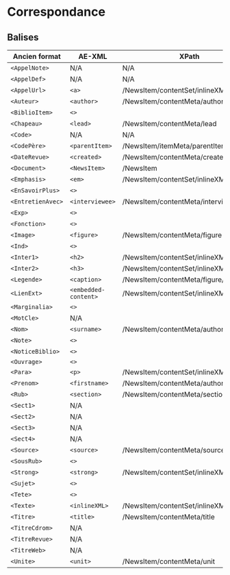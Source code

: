 # Correspondance

## Balises

Ancien format | AE-XML | XPath |  HTML5 
-|-|-|-
`<AppelNote>`|N/A|N/A|
`<AppelDef>`|N/A|N/A| 
`<AppelUrl>`|`<a>`|/NewsItem/contentSet/inlineXML/*|[Oui](https://developer.mozilla.org/fr/docs/Web/HTML/Element/a)
`<Auteur>`|`<author>`|/NewsItem/contentMeta/author|Non
`<BiblioItem>`|`<>`||Non
`<Chapeau>`|`<lead>`|/NewsItem/contentMeta/lead|Non
`<Code>`|N/A|N/A|Non
`<CodePère>`|`<parentItem>`|/NewsItem/itemMeta/parentItem|Non
`<DateRevue>`|`<created>`|/NewsItem/contentMeta/created|Non
`<Document>`|`<NewsItem>`|/NewsItem|Non
`<Emphasis>`|`<em>`|/NewsItem/contentSet/inlineXML/*|[Oui](https://developer.mozilla.org/fr/docs/Web/HTML/Element/em)
`<EnSavoirPlus>`|`<>`||Non
`<EntretienAvec>`|`<interviewee>`|/NewsItem/contentMeta/interviewee|Non
`<Exp>`|`<>`||Non
`<Fonction>`|`<>`||Non
`<Image>`|`<figure>`|/NewsItem/contentMeta/figure|Non
`<Ind>`|`<>`||Non
`<Inter1>`|`<h2>`|/NewsItem/contentSet/inlineXML/*|[Oui](https://developer.mozilla.org/fr/docs/Web/HTML/Element/Heading_Elements)
`<Inter2>`|`<h3>`|/NewsItem/contentSet/inlineXML/*|[Oui](https://developer.mozilla.org/fr/docs/Web/HTML/Element/Heading_Elements)
`<Legende>`|`<caption>`|/NewsItem/contentMeta/figure/caption|Non
`<LienExt>`|`<embedded-content>`|/NewsItem/contentSet/inlineXML|Non
`<Marginalia>`|`<>`||Non
`<MotCle>`|N/A||
`<Nom>`|`<surname>`|/NewsItem/contentMeta/author/surname|Non
`<Note>`|`<>`||Non
`<NoticeBiblio>`|`<>`||Non
`<Ouvrage>`|`<>`||
`<Para>`|`<p>`|/NewsItem/contentSet/inlineXML/*|[Oui](https://developer.mozilla.org/fr/docs/Web/HTML/Element/p)
`<Prenom>`|`<firstname>`|/NewsItem/contentMeta/author/firstname|Non
`<Rub>`|`<section>`|/NewsItem/contentMeta/section|Non
`<Sect1>`|N/A||Non
`<Sect2>`|N/A||Non
`<Sect3>`|N/A||Non
`<Sect4>`|N/A||Non
`<Source>`|`<source>`|/NewsItem/contentMeta/source|Non
`<SousRub>`|`<>`||Non
`<Strong>`|`<strong>`|/NewsItem/contentSet/inlineXML/*|[Oui](https://developer.mozilla.org/fr/docs/Web/HTML/Element/strong)
`<Sujet>`|`<>`||Non
`<Tete>`|`<>`||Non
`<Texte>`|`<inlineXML>`|/NewsItem/contentSet/inlineXML|Non
`<Titre>`|`<title>`|/NewsItem/contentMeta/title|Non
`<TitreCdrom>`|N/A||Non
`<TitreRevue>`|N/A||Non
`<TitreWeb>`|N/A||Non
`<Unite>`|`<unit>`|/NewsItem/contentMeta/unit|Non


